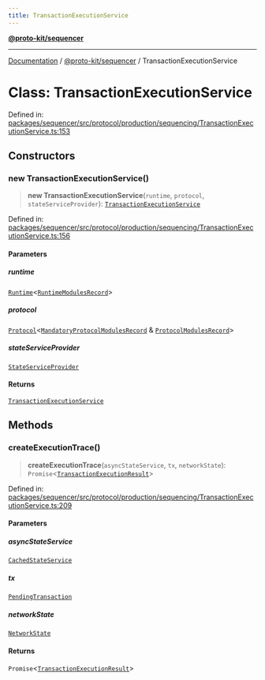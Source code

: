 ```yaml
---
title: TransactionExecutionService
---
```


[**@proto-kit/sequencer**](../README.md)

***

[Documentation](../../../README.md) / [@proto-kit/sequencer](../README.md) / TransactionExecutionService

# Class: TransactionExecutionService

Defined in: [packages/sequencer/src/protocol/production/sequencing/TransactionExecutionService.ts:153](https://github.com/proto-kit/framework/blob/28efa802e3737fc3b77339148b307ef7246f3ef1/packages/sequencer/src/protocol/production/sequencing/TransactionExecutionService.ts#L153)

## Constructors

### new TransactionExecutionService()

> **new TransactionExecutionService**(`runtime`, `protocol`, `stateServiceProvider`): [`TransactionExecutionService`](TransactionExecutionService.md)

Defined in: [packages/sequencer/src/protocol/production/sequencing/TransactionExecutionService.ts:156](https://github.com/proto-kit/framework/blob/28efa802e3737fc3b77339148b307ef7246f3ef1/packages/sequencer/src/protocol/production/sequencing/TransactionExecutionService.ts#L156)

#### Parameters

##### runtime

[`Runtime`](../../module/classes/Runtime.md)\<[`RuntimeModulesRecord`](../../module/type-aliases/RuntimeModulesRecord.md)\>

##### protocol

[`Protocol`](../../protocol/classes/Protocol.md)\<[`MandatoryProtocolModulesRecord`](../../protocol/type-aliases/MandatoryProtocolModulesRecord.md) & [`ProtocolModulesRecord`](../../protocol/type-aliases/ProtocolModulesRecord.md)\>

##### stateServiceProvider

[`StateServiceProvider`](../../protocol/classes/StateServiceProvider.md)

#### Returns

[`TransactionExecutionService`](TransactionExecutionService.md)

## Methods

### createExecutionTrace()

> **createExecutionTrace**(`asyncStateService`, `tx`, `networkState`): `Promise`\<[`TransactionExecutionResult`](../interfaces/TransactionExecutionResult.md)\>

Defined in: [packages/sequencer/src/protocol/production/sequencing/TransactionExecutionService.ts:209](https://github.com/proto-kit/framework/blob/28efa802e3737fc3b77339148b307ef7246f3ef1/packages/sequencer/src/protocol/production/sequencing/TransactionExecutionService.ts#L209)

#### Parameters

##### asyncStateService

[`CachedStateService`](CachedStateService.md)

##### tx

[`PendingTransaction`](PendingTransaction.md)

##### networkState

[`NetworkState`](../../protocol/classes/NetworkState.md)

#### Returns

`Promise`\<[`TransactionExecutionResult`](../interfaces/TransactionExecutionResult.md)\>
